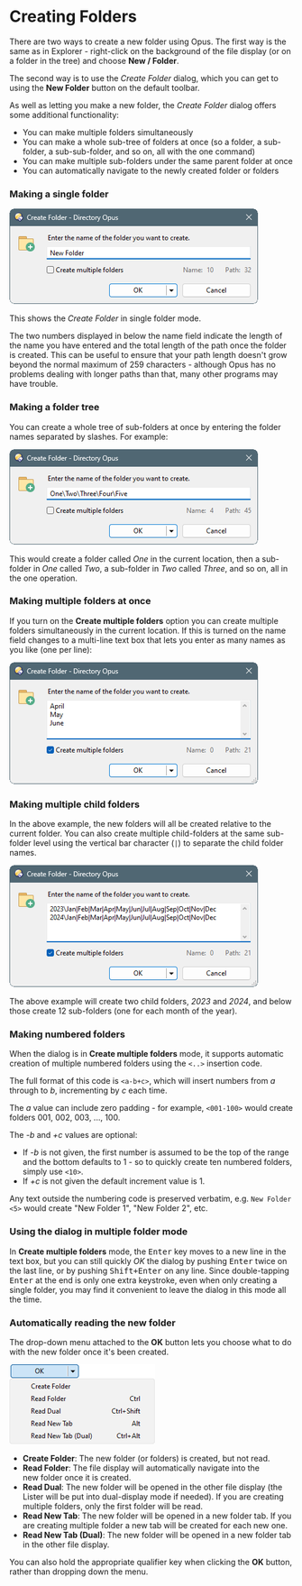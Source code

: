# Creating Folders

There are two ways to create a new folder using Opus. The first way is the same as in Explorer - right-click on the background of the file display (or on a folder in the tree) and choose **New / Folder**.

The second way is to use the *Create Folder* dialog, which you can get to using the **New Folder** button on the default toolbar.

As well as letting you make a new folder, the *Create Folder* dialog offers some additional functionality:

- You can make multiple folders simultaneously
- You can make a whole sub-tree of folders at once (so a folder, a sub-folder, a sub-sub-folder, and so on, all with the one command)
- You can make multiple sub-folders under the same parent folder at once
- You can automatically navigate to the newly created folder or folders

### Making a single folder

![](/Manual/images/media/13/create_folder.png) 

This shows the *Create Folder* in single folder mode.

The two numbers displayed in below the name field indicate the length of the name you have entered and the total length of the path once the folder is created. This can be useful to ensure that your path length doesn't grow beyond the normal maximum of 259 characters - although Opus has no problems dealing with longer paths than that, many other programs may have trouble.

### Making a folder tree

You can create a whole tree of sub-folders at once by entering the folder names separated by slashes. For example:

![](/Manual/images/media/13/create_sub_folders.png) 

This would create a folder called *One* in the current location, then a sub-folder in *One* called *Two*, a sub-folder in *Two* called *Three*, and so on, all in the one operation.

### Making multiple folders at once

If you turn on the **Create multiple folders** option you can create multiple folders simultaneously in the current location. If this is turned on the name field changes to a multi-line text box that lets you enter as many names as you like (one per line):

![](/Manual/images/media/13/create_folder_multi.png)

### Making multiple child folders

In the above example, the new folders will all be created relative to the current folder. You can also create multiple child-folders at the same sub-folder level using the vertical bar character (`|`) to separate the child folder names.

![](/Manual/images/media/13/makedir_multi.png)

The above example will create two child folders, *2023* and *2024*, and below those create 12 sub-folders (one for each month of the year).

### Making numbered folders

When the dialog is in **Create multiple folders** mode, it supports automatic creation of multiple numbered folders using the `<..>` insertion code.

The full format of this code is `<a-b+c>`, which will insert numbers from *a* through to *b*, incrementing by *c* each time.

The *a* value can include zero padding - for example, `<001-100>` would create folders 001, 002, 003, ..., 100.

The *-b* and *+c* values are optional:

- If *-b* is not given, the first number is assumed to be the top of the range and the bottom defaults to 1 - so to quickly create ten numbered folders, simply use `<10>`.
- If *+c* is not given the default increment value is 1.

Any text outside the numbering code is preserved verbatim, e.g. `New Folder <5>` would create "New Folder 1", "New Folder 2", etc.

### Using the dialog in multiple folder mode

In **Create multiple folders** mode, the <kbd>Enter</kbd> key moves to a new line in the text box, but you can still quickly *OK* the dialog by pushing <kbd>Enter</kbd> twice on the last line, or by pushing <kbd>Shift+Enter</kbd> on any line. Since double-tapping <kbd>Enter</kbd> at the end is only one extra keystroke, even when only creating a single folder, you may find it convenient to leave the dialog in this mode all the time.

### Automatically reading the new folder

The drop-down menu attached to the **OK** button lets you choose what to do with the new folder once it's been created.

![](/Manual/images/media/13/new_arc_-_tristate.png)

- **Create Folder**: The new folder (or folders) is created, but not read.
- **Read Folder**: The file display will automatically navigate into the new folder once it is created.
- **Read Dual**: The new folder will be opened in the other file display (the Lister will be put into dual-display mode if needed). If you are creating multiple folders, only the first folder will be read.
- **Read New Tab**: The new folder will be opened in a new folder tab. If you are creating multiple folder a new tab will be created for each new one.
- **Read New Tab (Dual)**: The new folder will be opened in a new folder tab in the other file display.

You can also hold the appropriate qualifier key when clicking the **OK** button, rather than dropping down the menu.
